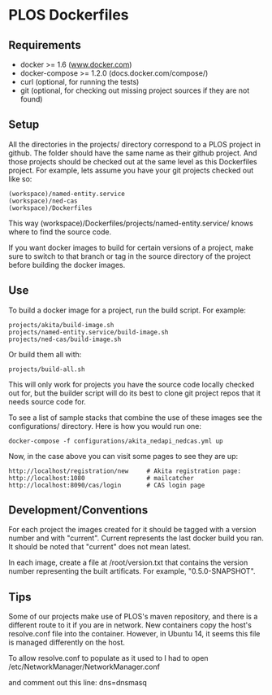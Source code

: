 PLOS Dockerfiles
================

Requirements
------------
* docker >= 1.6 (www.docker.com)
* docker-compose >= 1.2.0 (docs.docker.com/compose/)
* curl (optional, for running the tests)
* git  (optional, for checking out missing project sources if they are not found)


Setup
-----

All the directories in the projects/ directory correspond to a PLOS project in github. The folder should have the same name as their github project. And those projects should be checked out at the same level as this Dockerfiles project. For example, lets assume you have your git projects checked out like so:

    (workspace)/named-entity.service
    (workspace)/ned-cas
    (workspace)/Dockerfiles

This way (workspace)/Dockerfiles/projects/named-entity.service/ knows where to find the source code.

If you want docker images to build for certain versions of a project, make sure to switch to that branch or tag in the source directory of the project before building the docker images.


Use
---

To build a docker image for a project, run the build script. For example:

    projects/akita/build-image.sh
    projects/named-entity.service/build-image.sh
    projects/ned-cas/build-image.sh

Or build them all with:

    projects/build-all.sh

This will only work for projects you have the source code locally checked out for, but the builder script will do its best to clone git project repos that it needs source code for.

To see a list of sample stacks that combine the use of these images see the configurations/ directory. Here is how you would run one:

    docker-compose -f configurations/akita_nedapi_nedcas.yml up

Now, in the case above you can visit some pages to see they are up:

    http://localhost/registration/new     # Akita registration page:
    http://localhost:1080                 # mailcatcher
    http://localhost:8090/cas/login       # CAS login page


Development/Conventions
-----------------------

For each project the images created for it should be tagged with a version number and with "current". Current represents the last docker build you ran. It should be noted that "current" does not mean latest.

In each image, create a file at /root/version.txt that contains the version number representing the built artificats. For example, "0.5.0-SNAPSHOT".


Tips
----

Some of our projects make use of PLOS's maven repository, and there is a different route to it if you are in network. New containers copy the host's resolve.conf file into the container. However, in Ubuntu 14, it seems this file is managed differently on the host.

To allow resolve.conf to populate as it used to I had to open
/etc/NetworkManager/NetworkManager.conf

and comment out this line: 
    dns=dnsmasq
